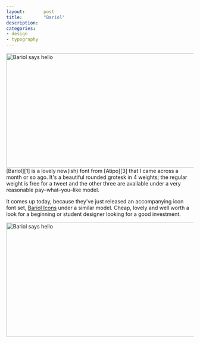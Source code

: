 ```yaml
---
layout:       post
title:        "Bariol"
description: 
categories:     
- design
- typography
---
```


<img  alt="Bariol says hello" src="http://www.bariol.com/images/bariole01.png" width="700" height="307" />
[Bariol][1] is a lovely new(ish) font from [Atipo][3] that I came across a month or so ago. It's a beautiful rounded grotesk in 4 weights; the regular weight is free for a tweet and the other three are available under a very reasonable pay&ndash;what&ndash;you&ndash;like model.

It comes up today, because they've just released an accompanying icon font set, [Bariol Icons][2] under a similar model. Cheap, lovely and well worth a look for a beginning or student designer looking for a good investment.

<img  alt="Bariol says hello" src="http://www.bariol.com/images/bariolicons-02.png" width="700" height="307" />



[1]:http://www.bariol.com/
[2]:http://www.bariol.com/icons.html
[3]:http://www.atipo.es/